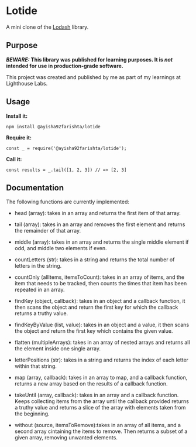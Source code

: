# Lotide

A mini clone of the [Lodash](https://lodash.com) library.

## Purpose

**_BEWARE:_ This library was published for learning purposes. It is _not_ intended for use in production-grade software.**

This project was created and published by me as part of my learnings at Lighthouse Labs. 

## Usage

**Install it:**

`npm install @ayisha92farishta/lotide`

**Require it:**

`const _ = require('@ayisha92farishta/lotide');`

**Call it:**

`const results = _.tail([1, 2, 3]) // => [2, 3]`

## Documentation

The following functions are currently implemented:


*  head (array): takes in an array and returns the first item of that array.

*  tail (array): takes in an array and removes the first element and returns the remainder of that array.

*  middle (array): takes in an array and returns the single middle element if odd, and middle two elements if even.

*  countLetters (str): takes in a string and returns the total number of letters in the string.

*  countOnly (allItems, itemsToCount): takes in an array of items, and the item that needs to be tracked, then counts the times that item has been repeated in an array.

*  findKey (object, callback): takes in an object and a callback function, it then scans the object and return the first key for which the callback returns a truthy value.

*  findKeyByValue (list, value): takes in an object and a value, it then scans the object and return the first key which contains the given value.

*  flatten (multipleArrays): takes in an array of nested arrays and returns all the element inside one single array.

*  letterPositions (str): takes in a string and returns the index of each letter within that string.

*  map (array, callback): takes in an array to map, and a callback function, returns a new array based on the results of a callback function.

*  takeUntil (array, callback): takes in an array and a callback function. Keeps collecting items from the array until the callback provided returns a truthy value and returns a slice of the array with elements taken from the beginning.

*  without (source, itemsToRemove):takes in an array of all items, and a second array cintaining the items to remove. Then returns a subset of a given array, removing unwanted elements.